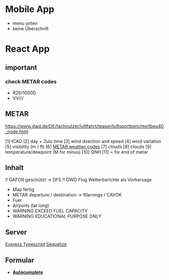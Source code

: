 # Mobile App

- menu unten
- keine Überschrift

# React App

## important

### check METAR codes

- R26/1000D
- VV///

## METAR

https://www.dwd.de/DE/fachnutzer/luftfahrt/teaser/luftsportberichte/fbeu40_node.html

[1] ICAO
[2] day + Zulu time
[3] wind direction and speed
[4] wind variation
[5] visibility (m / ft)
[6] [METAR weather codes](https://en.wikipedia.org/wiki/METAR)
[7] clouds
[8] clouds
[9] temperature/dewpoint (M for minus)
[10] QNH
[11] = for end of metar

## Inhalt

!! GAFOR geschützt -> DFS !!
DWD Flug Wetterberichte als Vorhersage

- Map fertig
- METAR departure / destination -> Warnings / CAVOK
- Fuel
- Airports (lat long)
- WARNING EXCEED FUEL CAPACITY
- WARNING EDUCATIONAL PURPOSE ONLY

## Server

[Express Typescript](https://blog.logrocket.com/how-to-set-up-node-typescript-express/)
[Sequelize](https://sequelize.org/docs/v6/getting-started/)

## Formular

- [**Autocomplete**](https://mui.com/material-ui/react-autocomplete/)
